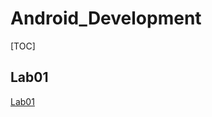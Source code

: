 # Android_Development

[TOC]

## Lab01

[Lab01](https://github.com/Shyggo/Android_Development/blob/main/Lab01)

